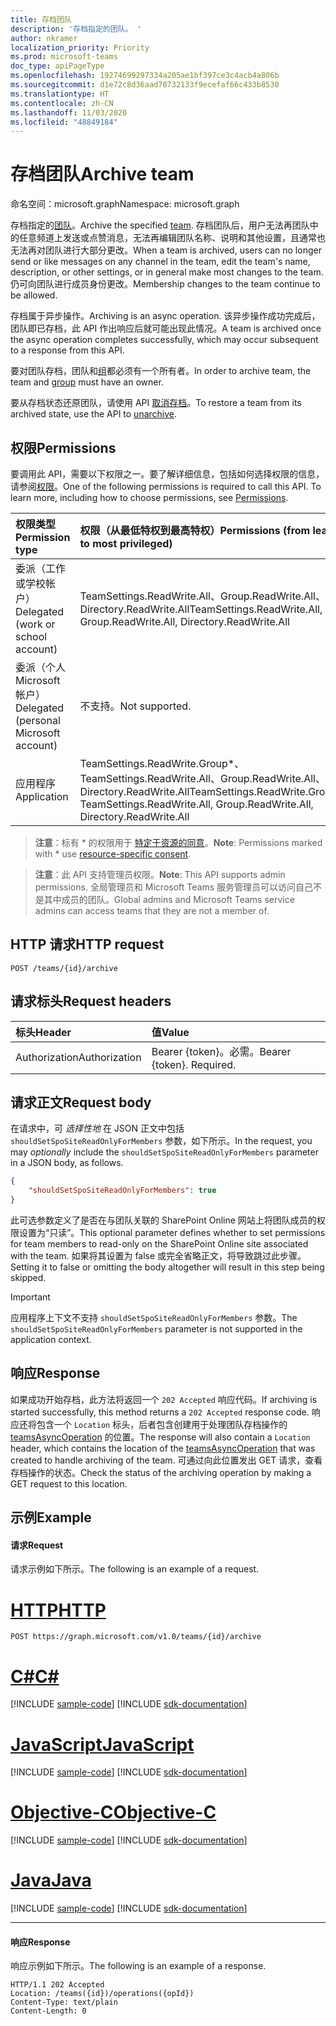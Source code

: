 ```yaml
---
title: 存档团队
description: '存档指定的团队。 '
author: nkramer
localization_priority: Priority
ms.prod: microsoft-teams
doc_type: apiPageType
ms.openlocfilehash: 19274699297334a205ae1bf397ce3c4acb4a806b
ms.sourcegitcommit: d1e72c8d36aad78732133f9ecefaf66c433b8530
ms.translationtype: HT
ms.contentlocale: zh-CN
ms.lasthandoff: 11/03/2020
ms.locfileid: "48849184"
---
```

# <a name="archive-team"></a><span data-ttu-id="9313e-103">存档团队</span><span class="sxs-lookup"><span data-stu-id="9313e-103">Archive team</span></span>

<span data-ttu-id="9313e-104">命名空间：microsoft.graph</span><span class="sxs-lookup"><span data-stu-id="9313e-104">Namespace: microsoft.graph</span></span>

<span data-ttu-id="9313e-105">存档指定的[团队](../resources/team.md)。</span><span class="sxs-lookup"><span data-stu-id="9313e-105">Archive the specified [team](../resources/team.md).</span></span> <span data-ttu-id="9313e-106">存档团队后，用户无法再团队中的任意频道上发送或点赞消息，无法再编辑团队名称、说明和其他设置，且通常也无法再对团队进行大部分更改。</span><span class="sxs-lookup"><span data-stu-id="9313e-106">When a team is archived, users can no longer send or like messages on any channel in the team, edit the team's name, description, or other settings, or in general make most changes to the team.</span></span>
<span data-ttu-id="9313e-107">仍可向团队进行成员身份更改。</span><span class="sxs-lookup"><span data-stu-id="9313e-107">Membership changes to the team continue to be allowed.</span></span>

<span data-ttu-id="9313e-108">存档属于异步操作。</span><span class="sxs-lookup"><span data-stu-id="9313e-108">Archiving is an async operation.</span></span> <span data-ttu-id="9313e-109">该异步操作成功完成后，团队即已存档，此 API 作出响应后就可能出现此情况。</span><span class="sxs-lookup"><span data-stu-id="9313e-109">A team is archived once the async operation completes successfully, which may occur subsequent to a response from this API.</span></span>

<span data-ttu-id="9313e-110">要对团队存档，团队和[组](../resources/group.md)都必须有一个所有者。</span><span class="sxs-lookup"><span data-stu-id="9313e-110">In order to archive team, the team and [group](../resources/group.md) must have an owner.</span></span>

<span data-ttu-id="9313e-111">要从存档状态还原团队，请使用 API [取消存档](team-unarchive.md)。</span><span class="sxs-lookup"><span data-stu-id="9313e-111">To restore a team from its archived state, use the API to [unarchive](team-unarchive.md).</span></span>

## <a name="permissions"></a><span data-ttu-id="9313e-112">权限</span><span class="sxs-lookup"><span data-stu-id="9313e-112">Permissions</span></span>
<span data-ttu-id="9313e-p103">要调用此 API，需要以下权限之一。要了解详细信息，包括如何选择权限的信息，请参阅[权限](/graph/permissions-reference)。</span><span class="sxs-lookup"><span data-stu-id="9313e-p103">One of the following permissions is required to call this API. To learn more, including how to choose permissions, see [Permissions](/graph/permissions-reference).</span></span>

|<span data-ttu-id="9313e-115">权限类型</span><span class="sxs-lookup"><span data-stu-id="9313e-115">Permission type</span></span>      | <span data-ttu-id="9313e-116">权限（从最低特权到最高特权）</span><span class="sxs-lookup"><span data-stu-id="9313e-116">Permissions (from least to most privileged)</span></span>              |
|:--------------------|:---------------------------------------------------------|
|<span data-ttu-id="9313e-117">委派（工作或学校帐户）</span><span class="sxs-lookup"><span data-stu-id="9313e-117">Delegated (work or school account)</span></span> | <span data-ttu-id="9313e-118">TeamSettings.ReadWrite.All、Group.ReadWrite.All、Directory.ReadWrite.All</span><span class="sxs-lookup"><span data-stu-id="9313e-118">TeamSettings.ReadWrite.All, Group.ReadWrite.All, Directory.ReadWrite.All</span></span> |
|<span data-ttu-id="9313e-119">委派（个人 Microsoft 帐户）</span><span class="sxs-lookup"><span data-stu-id="9313e-119">Delegated (personal Microsoft account)</span></span> | <span data-ttu-id="9313e-120">不支持。</span><span class="sxs-lookup"><span data-stu-id="9313e-120">Not supported.</span></span>    |
|<span data-ttu-id="9313e-121">应用程序</span><span class="sxs-lookup"><span data-stu-id="9313e-121">Application</span></span> | <span data-ttu-id="9313e-122">TeamSettings.ReadWrite.Group\*、TeamSettings.ReadWrite.All、Group.ReadWrite.All、Directory.ReadWrite.All</span><span class="sxs-lookup"><span data-stu-id="9313e-122">TeamSettings.ReadWrite.Group\*, TeamSettings.ReadWrite.All, Group.ReadWrite.All, Directory.ReadWrite.All</span></span> |

> <span data-ttu-id="9313e-123">**注意**：标有 \* 的权限用于 [特定于资源的同意]( https://aka.ms/teams-rsc)。</span><span class="sxs-lookup"><span data-stu-id="9313e-123">**Note**: Permissions marked with \* use [resource-specific consent]( https://aka.ms/teams-rsc).</span></span>

> <span data-ttu-id="9313e-124">**注意**：此 API 支持管理员权限。</span><span class="sxs-lookup"><span data-stu-id="9313e-124">**Note**: This API supports admin permissions.</span></span> <span data-ttu-id="9313e-125">全局管理员和 Microsoft Teams 服务管理员可以访问自己不是其中成员的团队。</span><span class="sxs-lookup"><span data-stu-id="9313e-125">Global admins and Microsoft Teams service admins can access teams that they are not a member of.</span></span>

## <a name="http-request"></a><span data-ttu-id="9313e-126">HTTP 请求</span><span class="sxs-lookup"><span data-stu-id="9313e-126">HTTP request</span></span>
<!-- { "blockType": "ignored" } -->
```http
POST /teams/{id}/archive
```
## <a name="request-headers"></a><span data-ttu-id="9313e-127">请求标头</span><span class="sxs-lookup"><span data-stu-id="9313e-127">Request headers</span></span>
| <span data-ttu-id="9313e-128">标头</span><span class="sxs-lookup"><span data-stu-id="9313e-128">Header</span></span>       | <span data-ttu-id="9313e-129">值</span><span class="sxs-lookup"><span data-stu-id="9313e-129">Value</span></span> |
|:---------------|:--------|
| <span data-ttu-id="9313e-130">Authorization</span><span class="sxs-lookup"><span data-stu-id="9313e-130">Authorization</span></span>  | <span data-ttu-id="9313e-p105">Bearer {token}。必需。</span><span class="sxs-lookup"><span data-stu-id="9313e-p105">Bearer {token}. Required.</span></span>  |

## <a name="request-body"></a><span data-ttu-id="9313e-133">请求正文</span><span class="sxs-lookup"><span data-stu-id="9313e-133">Request body</span></span>
<span data-ttu-id="9313e-134">在请求中，可 _选择性地_ 在 JSON 正文中包括 `shouldSetSpoSiteReadOnlyForMembers` 参数，如下所示。</span><span class="sxs-lookup"><span data-stu-id="9313e-134">In the request, you may _optionally_ include the `shouldSetSpoSiteReadOnlyForMembers` parameter in a JSON body, as follows.</span></span>
```JSON
{
    "shouldSetSpoSiteReadOnlyForMembers": true
}
```
<span data-ttu-id="9313e-135">此可选参数定义了是否在与团队关联的 SharePoint Online 网站上将团队成员的权限设置为“只读”。</span><span class="sxs-lookup"><span data-stu-id="9313e-135">This optional parameter defines whether to set permissions for team members to read-only on the SharePoint Online site associated with the team.</span></span> <span data-ttu-id="9313e-136">如果将其设置为 false 或完全省略正文，将导致跳过此步骤。</span><span class="sxs-lookup"><span data-stu-id="9313e-136">Setting it to false or omitting the body altogether will result in this step being skipped.</span></span>

>[!IMPORTANT]
><span data-ttu-id="9313e-137">应用程序上下文不支持 `shouldSetSpoSiteReadOnlyForMembers` 参数。</span><span class="sxs-lookup"><span data-stu-id="9313e-137">The `shouldSetSpoSiteReadOnlyForMembers` parameter is not supported in the application context.</span></span>

## <a name="response"></a><span data-ttu-id="9313e-138">响应</span><span class="sxs-lookup"><span data-stu-id="9313e-138">Response</span></span>

<span data-ttu-id="9313e-139">如果成功开始存档，此方法将返回一个 `202 Accepted` 响应代码。</span><span class="sxs-lookup"><span data-stu-id="9313e-139">If archiving is started successfully, this method returns a `202 Accepted` response code.</span></span> <span data-ttu-id="9313e-140">响应还将包含一个 `Location` 标头，后者包含创建用于处理团队存档操作的 [teamsAsyncOperation](../resources/teamsasyncoperation.md) 的位置。</span><span class="sxs-lookup"><span data-stu-id="9313e-140">The response will also contain a `Location` header, which contains the location of the [teamsAsyncOperation](../resources/teamsasyncoperation.md) that was created to handle archiving of the team.</span></span> <span data-ttu-id="9313e-141">可通过向此位置发出 GET 请求，查看存档操作的状态。</span><span class="sxs-lookup"><span data-stu-id="9313e-141">Check the status of the archiving operation by making a GET request to this location.</span></span>

## <a name="example"></a><span data-ttu-id="9313e-142">示例</span><span class="sxs-lookup"><span data-stu-id="9313e-142">Example</span></span>
#### <a name="request"></a><span data-ttu-id="9313e-143">请求</span><span class="sxs-lookup"><span data-stu-id="9313e-143">Request</span></span>
<span data-ttu-id="9313e-144">请求示例如下所示。</span><span class="sxs-lookup"><span data-stu-id="9313e-144">The following is an example of a request.</span></span>

# <a name="http"></a>[<span data-ttu-id="9313e-145">HTTP</span><span class="sxs-lookup"><span data-stu-id="9313e-145">HTTP</span></span>](#tab/http)
<!-- {
  "blockType": "request",
  "name": "archive_team"
}-->
```http
POST https://graph.microsoft.com/v1.0/teams/{id}/archive
```
# <a name="c"></a>[<span data-ttu-id="9313e-146">C#</span><span class="sxs-lookup"><span data-stu-id="9313e-146">C#</span></span>](#tab/csharp)
[!INCLUDE [sample-code](../includes/snippets/csharp/archive-team-csharp-snippets.md)]
[!INCLUDE [sdk-documentation](../includes/snippets/snippets-sdk-documentation-link.md)]

# <a name="javascript"></a>[<span data-ttu-id="9313e-147">JavaScript</span><span class="sxs-lookup"><span data-stu-id="9313e-147">JavaScript</span></span>](#tab/javascript)
[!INCLUDE [sample-code](../includes/snippets/javascript/archive-team-javascript-snippets.md)]
[!INCLUDE [sdk-documentation](../includes/snippets/snippets-sdk-documentation-link.md)]

# <a name="objective-c"></a>[<span data-ttu-id="9313e-148">Objective-C</span><span class="sxs-lookup"><span data-stu-id="9313e-148">Objective-C</span></span>](#tab/objc)
[!INCLUDE [sample-code](../includes/snippets/objc/archive-team-objc-snippets.md)]
[!INCLUDE [sdk-documentation](../includes/snippets/snippets-sdk-documentation-link.md)]

# <a name="java"></a>[<span data-ttu-id="9313e-149">Java</span><span class="sxs-lookup"><span data-stu-id="9313e-149">Java</span></span>](#tab/java)
[!INCLUDE [sample-code](../includes/snippets/java/archive-team-java-snippets.md)]
[!INCLUDE [sdk-documentation](../includes/snippets/snippets-sdk-documentation-link.md)]

---

#### <a name="response"></a><span data-ttu-id="9313e-150">响应</span><span class="sxs-lookup"><span data-stu-id="9313e-150">Response</span></span>
<span data-ttu-id="9313e-151">响应示例如下所示。</span><span class="sxs-lookup"><span data-stu-id="9313e-151">The following is an example of a response.</span></span>

<!-- {
  "blockType": "response",
  "name": "archive_team"
}-->
```http
HTTP/1.1 202 Accepted
Location: /teams({id})/operations({opId})
Content-Type: text/plain
Content-Length: 0
```
<!-- uuid: e848414b-4669-4484-ac36-1504c58a3fb8
2015-10-25 14:57:30 UTC -->
<!-- {
  "type": "#page.annotation",
  "description": "Archive team",
  "keywords": "",
  "section": "documentation",
  "tocPath": ""
}-->

